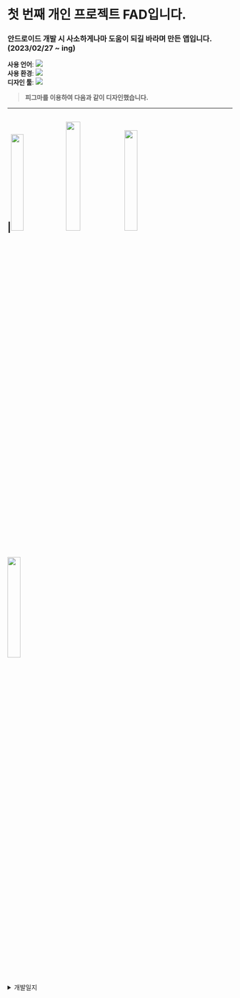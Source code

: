 # 첫 번째 개인 프로젝트 FAD입니다.
### 안드로이드 개발 시 사소하게나마 도움이 되길 바라며 만든 앱입니다. (2023/02/27 ~ ing)


**사용 언어**:  <img src="https://img.shields.io/badge/Kotlin-white?style=flat&logo=Kotlin&logoColor=#7F52FF"/>  
**사용 환경**:  <img src="https://img.shields.io/badge/Android Studio-white?style=flat&logo=Android Studio&logoColor=#3DDC84"/>  
**디자인 툴**:  <img src="https://img.shields.io/badge/Figma-white?style=flat&logo=Figma&logoColor=#F24E1E"/>

>**피그마를 이용하여 다음과 같이 디자인했습니다.**

---
|<img width="23.5%" src="https://user-images.githubusercontent.com/95847909/221122476-0741bdab-cdaa-403e-a264-3703b4f14923.png"/>
<img width="25%" src="https://user-images.githubusercontent.com/95847909/221122611-7353797a-60d0-45fc-8b7b-d64e372842b6.png"/>
<img width="24%" src="https://user-images.githubusercontent.com/95847909/221122910-6d670979-eedc-4447-be51-0d5429924a30.png"/>
<img width="24%" src="https://user-images.githubusercontent.com/95847909/221123067-3d243219-ddba-48a7-9db5-f2bc618ac76f.png"/>
---

<details>
<summary>개발일지</summary>

<!--summary 아래 빈칸 공백 두고 내용을 적는공간-->
2023/02/27: 프로젝트 생성, 피그마 앱 디자인, Splash 구현, pastel 컬러추가, 폰트 추가, Splash 타이틀 글자색 변경, 테두리 CustomView 추가   
2023/02/28: 메인화면 프로토타입 완료   
2023/03/02: 웹뷰 backButton 이벤트 처리 구현   
2023/03/03: 웹뷰 backButton 이벤트 처리 완료   
2023/03/04: 웹뷰 타이틀바 홈화면 바로가기, 전원 버튼 구현 완료


</details>
